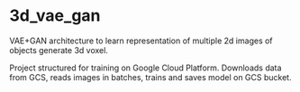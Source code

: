 # 3d_vae_gan
VAE+GAN architecture to learn representation of multiple 2d images of objects generate 3d voxel.

Project structured for training on Google Cloud Platform. Downloads data from GCS, reads images in batches, trains and saves model on GCS bucket.
